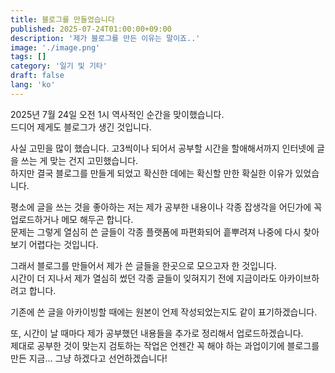 ```yaml
---
title: 블로그를 만들었습니다
published: 2025-07-24T01:00:00+09:00
description: '제가 블로그를 만든 이유는 말이죠..'
image: './image.png'
tags: []
category: '일기 및 기타'
draft: false 
lang: 'ko'
---
```


2025년 7월 24일 오전 1시 역사적인 순간을 맞이했습니다.<br>
드디어 제게도 블로그가 생긴 것입니다.<br>

사실 고민을 많이 했습니다. 고3씩이나 되어서 공부할 시간을 할애해서까지 인터넷에 글을 쓰는 게 맞는 건지 고민했습니다.<br>
하지만 결국 블로그를 만들게 되었고 확신한 데에는 확신할 만한 확실한 이유가 있었습니다.

평소에 글을 쓰는 것을 좋아하는 저는 제가 공부한 내용이나 각종 잡생각을 어딘가에 꼭 업로드하거나 메모 해두곤 합니다.<br>
문제는 그렇게 열심히 쓴 글들이 각종 플랫폼에 파편화되어 흩뿌려져 나중에 다시 찾아보기 어렵다는 것입니다.

그래서 블로그를 만들어서 제가 쓴 글들을 한곳으로 모으고자 한 것입니다.<br>
시간이 더 지나서 제가 열심히 썼던 각종 글들이 잊혀지기 전에 지금이라도 아카이브하려고 합니다.

기존에 쓴 글을 아카이빙할 때에는 원본이 언제 작성되었는지도 같이 표기하겠습니다.

또, 시간이 날 때마다 제가 공부했던 내용들을 추가로 정리해서 업로드하겠습니다.<br>
제대로 공부한 것이 맞는지 검토하는 작업은 언젠간 꼭 해야 하는 과업이기에 블로그를 만든 지금... 그냥 하겠다고 선언하겠습니다!